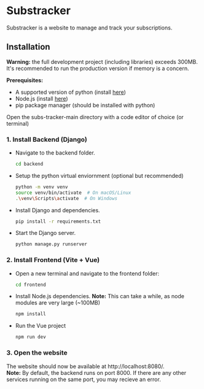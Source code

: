 # Substracker
Substracker is a website to manage and track your subscriptions.

## Installation
**Warning:** the full development project (including libraries) exceeds 300MB. It's recommended to run the production version if memory is a concern.

**Prerequisites:**
- A supported version of python (install [here](https://www.python.org/downloads/))
- Node.js (install [here](https://nodejs.org/en/download))
- pip package manager (should be installed with python)

Open the subs-tracker-main directory with a code editor of choice (or terminal)

### 1. **Install Backend (Django)**

- Navigate to the backend folder.
   ```bash
  cd backend
  ```

- Setup the python virtual enviornment (optional but recommended)
   ```bash
   python -m venv venv
   source venv/bin/activate  # On macOS/Linux
   .\venv\Scripts\activate  # On Windows
   ```

 - Install Django and dependencies.
   ```bash
   pip install -r requirements.txt
   ```

 - Start the Django server.
   ```bash
   python manage.py runserver
   ```

### 2. **Install Frontend (Vite + Vue)**

 - Open a new terminal and navigate to the frontend folder:
   ```bash
   cd frontend
   ```

- Install Node.js dependencies. **Note:** This can take a while, as node modules are very large  (~100MB)
     ```bash
     npm install
     ```

- Run the Vue project
   ```bash
   npm run dev
   ```

 ### 3. **Open the website**
The website should now be available at http://localhost:8080/. \
**Note:** By default, the backend runs on port 8000. If there are any other services running on the same port, you may recieve an error.
